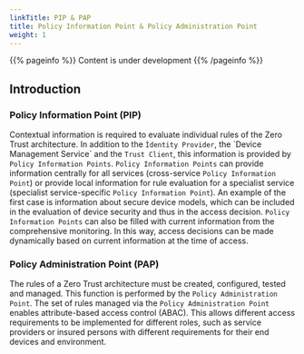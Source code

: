 ```yaml
---
linkTitle: PIP & PAP
title: Policy Information Point & Policy Administration Point
weight: 1
---
```


{{% pageinfo %}}
Content is under development
{{% /pageinfo %}}

## Introduction

### Policy Information Point (PIP)

Contextual information is required to evaluate individual rules of the Zero Trust architecture. In addition to the `Ìdentity Provider`, the ´Device Management Service´ and the `Trust Client`, this information is provided by `Policy Information Points`. `Policy Information Points` can provide information centrally for all services (cross-service `Policy Information Point`) or provide local information for rule evaluation for a specialist service (specialist service-specific `Policy Information Point`). An example of the first case is information about secure device models, which can be included in the evaluation of device security and thus in the access decision. `Policy Information Points` can also be filled with current information from the comprehensive monitoring. In this way, access decisions can be made dynamically based on current information at the time of access.

### Policy Administration Point (PAP)

The rules of a Zero Trust architecture must be created, configured, tested and managed. This function is performed by the `Policy Administration Point`. The set of rules managed via the  `Policy Administration Point` enables attribute-based access control (ABAC). This allows different access requirements to be implemented for different roles, such as service providers or insured persons with different requirements for their end devices and environment.